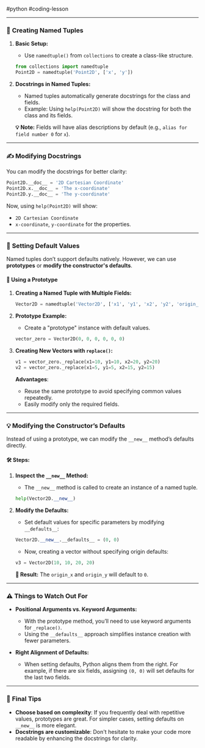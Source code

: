 #python #coding-lesson 

---
### 📝 **Creating Named Tuples**
1. **Basic Setup:**
   - Use `namedtuple()` from `collections` to create a class-like structure.
   ```python
   from collections import namedtuple
   Point2D = namedtuple('Point2D', ['x', 'y'])
   ```

2. **Docstrings in Named Tuples:**
   - Named tuples automatically generate docstrings for the class and fields.
   - Example: Using `help(Point2D)` will show the docstring for both the class and its fields.

   **💡 Note:** Fields will have alias descriptions by default (e.g., `alias for field number 0` for `x`).

---

### ✍️ **Modifying Docstrings**
You can modify the docstrings for better clarity:

```python
Point2D.__doc__ = '2D Cartesian Coordinate'
Point2D.x.__doc__ = 'The x-coordinate'
Point2D.y.__doc__ = 'The y-coordinate'
```

Now, using `help(Point2D)` will show:
- `2D Cartesian Coordinate`
- `x-coordinate`, `y-coordinate` for the properties.

---

### 🎯 **Setting Default Values**

Named tuples don’t support defaults natively. However, we can use **prototypes** or **modify the constructor's defaults**.

#### 🔧 **Using a Prototype**
1. **Creating a Named Tuple with Multiple Fields:**
   ```python
   Vector2D = namedtuple('Vector2D', ['x1', 'y1', 'x2', 'y2', 'origin_x', 'origin_y'])
   ```
   
2. **Prototype Example:**
   - Create a "prototype" instance with default values.
   ```python
   vector_zero = Vector2D(0, 0, 0, 0, 0, 0)
   ```

3. **Creating New Vectors with `replace()`:**
   ```python
   v1 = vector_zero._replace(x1=10, y1=10, x2=20, y2=20)
   v2 = vector_zero._replace(x1=5, y1=5, x2=15, y2=15)
   ```

   **Advantages**:
   - Reuse the same prototype to avoid specifying common values repeatedly.
   - Easily modify only the required fields.

---

### 💡 **Modifying the Constructor’s Defaults**
Instead of using a prototype, we can modify the `__new__` method’s defaults directly.

#### 🛠 **Steps:**
1. **Inspect the `__new__` Method:**
   - The `__new__` method is called to create an instance of a named tuple.
   ```python
   help(Vector2D.__new__)
   ```

2. **Modify the Defaults:**
   - Set default values for specific parameters by modifying `__defaults__`:
   ```python
   Vector2D.__new__.__defaults__ = (0, 0)
   ```

   - Now, creating a vector without specifying origin defaults:
   ```python
   v3 = Vector2D(10, 10, 20, 20)
   ```

   **🎯 Result:**
   The `origin_x` and `origin_y` will default to `0`.

---

### ⚠️ **Things to Watch Out For**
- **Positional Arguments vs. Keyword Arguments:**
   - With the prototype method, you’ll need to use keyword arguments for `_replace()`.
   - Using the `__defaults__` approach simplifies instance creation with fewer parameters.

- **Right Alignment of Defaults:**
   - When setting defaults, Python aligns them from the right. For example, if there are six fields, assigning `(0, 0)` will set defaults for the last two fields.

---

### 🎉 **Final Tips**
- **Choose based on complexity**: If you frequently deal with repetitive values, prototypes are great. For simpler cases, setting defaults on `__new__` is more elegant.
- **Docstrings are customizable**: Don't hesitate to make your code more readable by enhancing the docstrings for clarity.